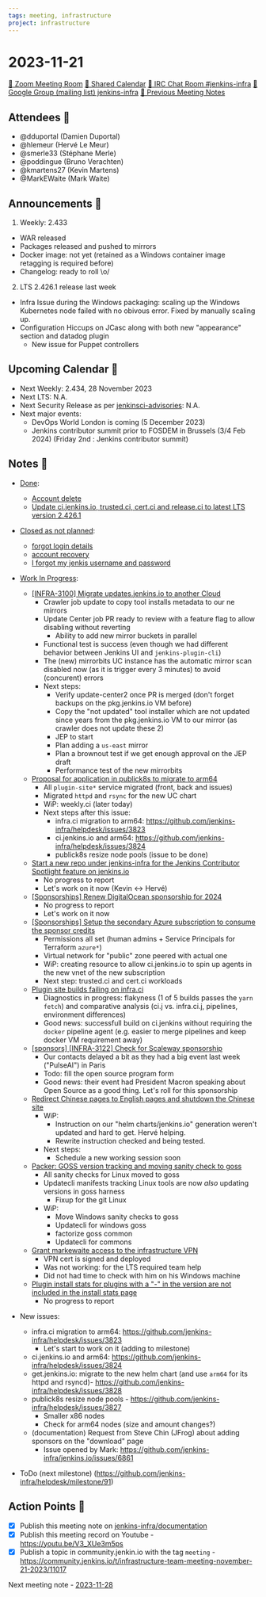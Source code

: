 ```yaml
---
tags: meeting, infrastructure
project: infrastructure
---
```

<!-- markdownlint-disable MD026-->

# 2023-11-21

[:movie_camera: Zoom Meeting Room](https://zoom.us/j/92454301214?pwd=aEVoUi9EanpaakN3L1ZxRlpDQk5Ddz09)
[:calendar: Shared Calendar](https://jenkins.io/event-calendar/)
[:speech_balloon: IRC Chat Room #jenkins-infra](https://jenkins.io/chat/#jenkins-infra)
[:email: Google Group (mailing list) jenkins-infra](https://groups.google.com/g/jenkins-infra)
[🧠 Previous Meeting Notes](https://github.com/jenkins-infra/documentation/blob/main/meetings/2023-11-14.md)

## Attendees 👥

* @dduportal (Damien Duportal)
* @hlemeur (Hervé Le Meur)
* @smerle33 (Stéphane Merle)
* @poddingue (Bruno Verachten)
* @kmartens27 (Kevin Martens)
* @MarkEWaite (Mark Waite)

## Announcements :loudspeaker:

1. Weekly: 2.433 
  * WAR released
  * Packages released and pushed to mirrors
  * Docker image: not yet (retained as a Windows container image retagging is required before)
  * Changelog: ready to roll \o/

2. LTS 2.426.1 release last week
  * Infra Issue during the Windows packaging: scaling up the Windows Kubernetes node failed with no obivous error. Fixed by manually scaling up.
  * Configuration Hiccups on JCasc along with both new "appearance" section and datadog plugin
      * New issue for Puppet controllers

## Upcoming Calendar 📆

* Next Weekly: 2.434, 28 November 2023
* Next LTS: N.A.
* Next Security Release as per [jenkinsci-advisories](https://groups.google.com/g/jenkinsci-advisories): N.A.
* Next major events:
    * DevOps World London is coming (5 December 2023)
    * Jenkins contributor summit prior to FOSDEM in Brussels (3/4 Feb 2024) (Friday 2nd : Jenkins contributor summit)

## Notes :book:


* [Done](https://github.com/jenkins-infra/helpdesk/milestone/90?closed=1):
    * [Account delete ](https://github.com/jenkins-infra/helpdesk/issues/3821)
    * [Update ci.jenkins.io, trusted.ci, cert.ci and release.ci to latest LTS version 2.426.1](https://github.com/jenkins-infra/helpdesk/issues/3820)

* [Closed as not planned](https://github.com/jenkins-infra/helpdesk/milestone/90?closed=1):
    * [forgot login details](https://github.com/jenkins-infra/helpdesk/issues/3822)
    * [account recovery](https://github.com/jenkins-infra/helpdesk/issues/3826)
    * [I forgot my jenkis username and password](https://github.com/jenkins-infra/helpdesk/issues/3825)

* [Work In Progress](https://github.com/jenkins-infra/helpdesk/milestone/90):
    * [[INFRA-3100] Migrate updates.jenkins.io to another Cloud](https://github.com/jenkins-infra/helpdesk/issues/2649)
        * Crawler job update to copy tool installs metadata to our ne mirrors
        * Update Center job PR ready to review with a feature flag to allow disabling without reverting
            * Ability to add new mirror buckets in parallel
        * Functional test is success (even though we had different behavior between Jenkins UI and `jenkins-plugin-cli`)
        * The (new) mirrorbits UC instance has the automatic mirror scan disabled now (as it is trigger every 3 minutes) to avoid (concurent) errors
        * Next steps:
            * Verify update-center2 once PR is merged (don't forget backups on the pkg.jenkins.io VM before)
            * Copy the "not updated" tool installer which are not updated since years from the pkg.jenkins.io VM to our mirror (as crawler does not update these 2)
            * JEP to start
            * Plan adding a `us-east` mirror
            * Plan a brownout test if we get enough approval on the JEP draft
            * Performance test of the new mirrorbits
    * [Proposal for application in publick8s to migrate to arm64](https://github.com/jenkins-infra/helpdesk/issues/3619)
        * All `plugin-site*` service migrated (front, back and issues)
        * Migrated `httpd` and `rsync` for the new UC chart
        * WiP: weekly.ci (later today)
        * Next steps after this issue:
            * infra.ci migration to arm64: https://github.com/jenkins-infra/helpdesk/issues/3823
            * ci.jenkins.io and arm64: https://github.com/jenkins-infra/helpdesk/issues/3824
            * publick8s resize node pools (issue to be done)
    * [Start a new repo under jenkins-infra for the Jenkins Contributor Spotlight feature on jenkins.io](https://github.com/jenkins-infra/helpdesk/issues/3809)
        * No progress to report
        * Let's work on it now (Kevin <-> Hervé)
    * [[Sponsorships] Renew DigitalOcean sponsorship for 2024](https://github.com/jenkins-infra/helpdesk/issues/3817)
        * No progress to report
        * Let's work on it now
    * [ [Sponsorships] Setup the secondary Azure subscription to consume the sponsor credits](https://github.com/jenkins-infra/helpdesk/issues/3818)
        * Permissions all set (human admins + Service Principals for Terraform `azure*`)
        * Virtual network for "public" zone peered with actual one
        * WiP: creating resource to allow ci.jenkins.io to spin up agents in the new vnet of the new subscription
        * Next step: trusted.ci and cert.ci workloads
    * [Plugin site builds failing on infra.ci](https://github.com/jenkins-infra/helpdesk/issues/3816)
        * Diagnostics in progress: flakyness (1 of 5 builds passes the `yarn fetch`) and comparative analysis (ci.j vs. infra.ci.j, pipelines, environment differences)
        * Good news: successfull build on ci.jenkins without requiring the `docker` pipeline agent (e.g. easier to merge pipelines and keep docker VM requirement away)
    * [[sponsors] [INFRA-3122] Check for Scaleway sponsorship](https://github.com/jenkins-infra/helpdesk/issues/2668)
        * Our contacts delayed a bit as they had a big event last week ("PulseAI") in Paris
        * Todo: fill the open source program form
        * Good news: their event had President Macron speaking about Open Source as a good thing. Let's roll for this sponsorship
    * [Redirect Chinese pages to English pages and shutdown the Chinese site](https://github.com/jenkins-infra/helpdesk/issues/3379)
        * WiP: 
            * Instruction on our "helm charts/jenkins.io" generation weren't updated and hard to get. Hervé helping.
            * Rewrite instruction checked and being tested.
        * Next steps:
            * Schedule a new working session soon
    * [Packer: GOSS version tracking and moving sanity check to goss](https://github.com/jenkins-infra/helpdesk/issues/3763)
        * All sanity checks for Linux moved to goss
        * Updatecli manifests tracking Linux tools are now *also* updating versions in goss harness
            * Fixup for the git Linux
        * WiP:
            * Move Windows sanity checks to goss
            * Updatecli for windows goss
            * factorize goss common
            * Updatecli for commons
    * [Grant markewaite access to the infrastructure VPN](https://github.com/jenkins-infra/helpdesk/issues/3819)
        * VPN cert is signed and deployed
        * Was not working: for the LTS required team help
        * Did not had time to check with him on his Windows machine
    * [Plugin install stats for plugins with a "-" in the version are not included in the install stats page](https://github.com/jenkins-infra/helpdesk/issues/3815)
        * No progress to report

* New issues:
    * infra.ci migration to arm64: https://github.com/jenkins-infra/helpdesk/issues/3823
        * Let's start to work on it (adding to milestone)
    * ci.jenkins.io and arm64: https://github.com/jenkins-infra/helpdesk/issues/3824
    * get.jenkins.io: migrate to the new helm chart (and use `arm64` for its httpd and rsyncd)- https://github.com/jenkins-infra/helpdesk/issues/3828
    * publick8s resize node pools - https://github.com/jenkins-infra/helpdesk/issues/3827
        * Smaller x86 nodes
        * Check for arm64 nodes (size and amount changes?)
    * (documentation) Request from Steve Chin (JFrog) about adding sponsors on the "download" page
        * Issue opened by Mark: https://github.com/jenkins-infra/jenkins.io/issues/6861
        
* ToDo (next milestone) (https://github.com/jenkins-infra/helpdesk/milestone/91)
    

## Action Points :muscle:

<!-- How To: https://github.com/jenkins-infra/runbooks/tree/main/meetings -->
* [x] Publish this meeting note on [jenkins-infra/documentation](https://github.com/jenkins-infra/documentation) 
* [x] Publish this meeting record on Youtube - https://youtu.be/V3_XUe3m5ps
* [x] Publish a topic in community.jenkin.io with the tag `meeting` - https://community.jenkins.io/t/infrastructure-team-meeting-november-21-2023/11017

Next meeting note - [2023-11-28](https://github.com/jenkins-infra/documentation/blob/main/meetings/2023-11-28.md) 